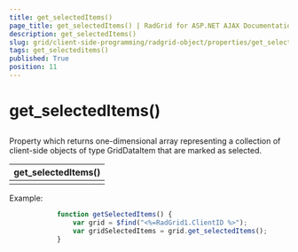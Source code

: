 ```yaml
---
title: get_selectedItems()
page_title: get_selectedItems() | RadGrid for ASP.NET AJAX Documentation
description: get_selectedItems()
slug: grid/client-side-programming/radgrid-object/properties/get_selecteditems()
tags: get_selecteditems()
published: True
position: 11
---
```


# get_selectedItems()



## 

Property which returns one-dimensional array representing a collection of client-side objects of type GridDataItem that are marked as selected.


|  **get_selectedItems()**  |
| ------ |
||

Example:

````JavaScript
	        function getSelectedItems() {            
	            var grid = $find("<%=RadGrid1.ClientID %>");            
	            var gridSelectedItems = grid.get_selectedItems();
	        }
````


